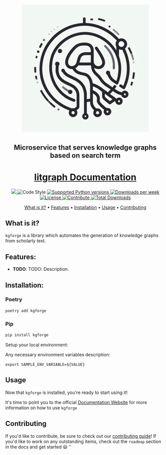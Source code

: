 <h1 align="center">
  <br>
  <img src="https://github.com/harishsiravuri/litgraph/blob/main/images/litgraph_logo.jpeg?raw=true"  width="400" height="400" alt="litgraph logo"/>
  <br>
</h1>

<h2 align="center">Microservice that serves knowledge graphs based on search term</h2>

<h1 align="center"><a href="https://harishsiravuri.github.io/litgraph/">litgraph Documentation</h1>

<p align="center">

   <a alt="Tests" href="https://github.com/harishsiravuri/kgforge/actions/workflows/publish-to-pypi.yml/badge.svg">
      <img src="https://github.com/harishsiravuri/kgforge/actions/workflows/publish-to-pypi.yml/badge.svg?branch=main">
  </a>
  <img alt="Code Style" src="https://img.shields.io/badge/  code%20style-black-000000.svg" />
  <a href="https://www.python.org/downloads/release/python-390/">
  </a>
  <a href="https://pypi.org/project/kgforge" target="_blank">
    <img src="https://img.shields.io/badge/python-3.11-blue.svg" alt="Supported Python versions">
  </a>
  <a href="https://img.shields.io/pypi/dw/kgforge" target="_blank">
    <img src="https://img.shields.io/pypi/dw/kgforge" alt="Downloads per week">
  </a>
  <a href="https://img.shields.io/badge/License-MIT-yellow.svg" target="_blank">
    <img src="https://img.shields.io/badge/License-MIT-yellow.svg" alt="License">
  </a>
  <a href="https://img.shields.io/badge/PRs-welcome-brightgreen.svg?style=flat-square" target="_blank">
    <img src="https://img.shields.io/badge/PRs-welcome-brightgreen.svg?style=flat-square" alt="Contribute">
  </a>
  <a href="https://pepy.tech/project/kgforge" target="_blank">
    <img src="https://static.pepy.tech/badge/kgforge" alt="Total Downloads">
  </a>

</p>

<p align="center">
  <a href="#what-is-it">What is it?</a> •
  <a href="#features">Features</a> •
  <a href="#installation">Installation</a> •
  <a href="#usage">Usage</a>  •
  <a href="#contributing">Contributing</a>
</p>

## What is it?
`kgforge` is a library which automates the generation of knowledge graphs from scholarly text.

## Features:
  - **TODO**: TODO: Description.

## Installation:

### Poetry

```bash
poetry add kgforge
```

### Pip

```bash
pip install kgforge
```

Setup your local environment:

Any necessary environment variables description:


```shell
export SAMPLE_ENV_VARIABLE=${VALUE}
```

## Usage

Now that `kgforge` is installed, you're ready to start using it!

It's time to point you to the official [Documentation Website](https://harishsiravuri.github.io/kgforge/) for more information on how to use `kgforge`


## Contributing
If you'd like to contribute, be sure to check out our [contributing guide](./CONTRIBUTING.md)! If you'd like to work on any outstanding items, check out the `roadmap` section in the docs and get started :smiley:
''